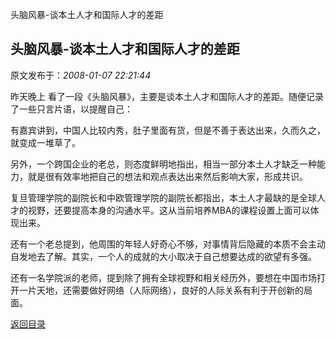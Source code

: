头脑风暴-谈本土人才和国际人才的差距
## 头脑风暴-谈本土人才和国际人才的差距

 原文发布于：*2008-01-07 22:21:44*

 
昨天晚上
看了一段《头脑风暴》，主要是谈本土人才和国际人才的差距。随便记录了一些只言片语，以提醒自己： 

有嘉宾讲到，中国人比较内秀，肚子里面有货，但是不善于表达出来，久而久之，就变成一堆草了。

另外，一个跨国企业的老总，则态度鲜明地指出，相当一部分本土人才缺乏一种能力，就是很有效率地把自己的想法和观点表达出来然后影响大家，形成共识。 

复旦管理学院的副院长和中欧管理学院的副院长都指出，本土人才最缺的是全球人才的视野，还要提高本身的沟通水平。这从当前培养MBA的课程设置上面可以体现出来。

 还有一个老总提到，他周围的年轻人好奇心不够，对事情背后隐藏的本质不会主动自发地去了解。其实，一个人的成就的大小取决于自己想要达成的欲望有多强。

 
还有一名学院派的老师，提到除了拥有全球视野和相关经历外，要想在中国市场打开一片天地，还需要做好网络（人际网络），良好的人际关系有利于开创新的局面。

[返回目录](index.html)
